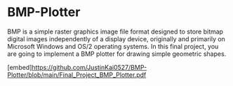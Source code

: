 # BMP-Plotter
BMP is a simple raster graphics image file format designed to store bitmap digital images independently of a display device, originally and primarily on Microsoft Windows and OS/2 operating systems. In this final project, you are going to implement a BMP plotter for drawing simple geometric shapes.

[embed]https://github.com/JustinKai0527/BMP-Plotter/blob/main/Final_Project_BMP_Plotter.pdf

